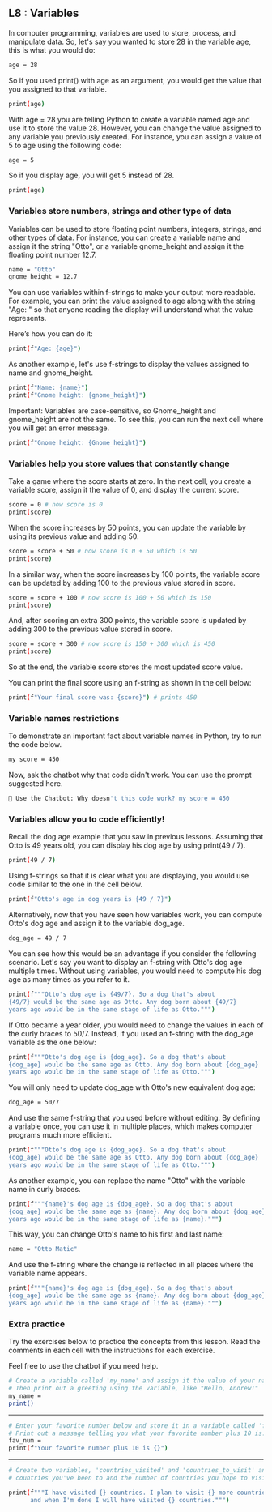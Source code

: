 ## L8 : Variables
In computer programming, variables are used to store, process, and manipulate data. So, let's say you wanted to store 28 in the variable age, this is what you would do:
```bash
age = 28
```
So if you used print() with age as an argument, you would get the value that you assigned to that variable.
```bash
print(age)
```
With age = 28 you are telling Python to create a variable named age and use it to store the value 28. However, you can change the value assigned to any variable you previously created. For instance, you can assign a value of 5 to age using the following code:
```bash
age = 5
```
So if you display age, you will get 5 instead of 28.
```bash
print(age)
```
### Variables store numbers, strings and other type of data
Variables can be used to store floating point numbers, integers, strings, and other types of data. For instance, you can create a variable name and assign it the string "Otto", or a variable gnome_height and assign it the floating point number 12.7.
```bash
name = "Otto"
gnome_height = 12.7
```
You can use variables within f-strings to make your output more readable. For example, you can print the value assigned to age along with the string "Age: " so that anyone reading the display will understand what the value represents.

Here’s how you can do it:
```bash
print(f"Age: {age}")
```
As another example, let's use f-strings to display the values assigned to name and gnome_height.
```bash
print(f"Name: {name}")
print(f"Gnome height: {gnome_height}")
```
Important: Variables are case-sensitive, so Gnome_height and gnome_height are not the same. To see this, you can run the next cell where you will get an error message.
```bash
print(f"Gnome height: {Gnome_height}")
```
### Variables help you store values that constantly change
Take a game where the score starts at zero. In the next cell, you create a variable score, assign it the value of 0, and display the current score.
```bash
score = 0 # now score is 0
print(score)
```
When the score increases by 50 points, you can update the variable by using its previous value and adding 50.
```bash
score = score + 50 # now score is 0 + 50 which is 50
print(score)
```
In a similar way, when the score increases by 100 points, the variable score can be updated by adding 100 to the previous value stored in score.
```bash
score = score + 100 # now score is 100 + 50 which is 150
print(score)
```
And, after scoring an extra 300 points, the variable score is updated by adding 300 to the previous value stored in score.
```bash
score = score + 300 # now score is 150 + 300 which is 450
print(score)
```
So at the end, the variable score stores the most updated score value.

You can print the final score using an f-string as shown in the cell below:
```bash
print(f"Your final score was: {score}") # prints 450
```
### Variable names restrictions
To demonstrate an important fact about variable names in Python, try to run the code below.
```bash
my score = 450
```
Now, ask the chatbot why that code didn't work. You can use the prompt suggested here.
```bash
🤖 Use the Chatbot: Why doesn't this code work? my score = 450
```
### Variables allow you to code efficiently!
Recall the dog age example that you saw in previous lessons. Assuming that Otto is 49 years old, you can display his dog age by using print(49 / 7).
```bash
print(49 / 7)
```
Using f-strings so that it is clear what you are displaying, you would use code similar to the one in the cell below.
```bash
print(f"Otto's age in dog years is {49 / 7}")
```
Alternatively, now that you have seen how variables work, you can compute Otto's dog age and assign it to the variable dog_age.
```bash
dog_age = 49 / 7
```
You can see how this would be an advantage if you consider the following scenario. Let's say you want to display an f-string with Otto's dog age multiple times. Without using variables, you would need to compute his dog age as many times as you refer to it.
```bash
print(f"""Otto's dog age is {49/7}. So a dog that's about
{49/7} would be the same age as Otto. Any dog born about {49/7}
years ago would be in the same stage of life as Otto.""")
```
If Otto became a year older, you would need to change the values in each of the curly braces to 50/7. Instead, if you used an f-string with the dog_age variable as the one below:
```bash
print(f"""Otto's dog age is {dog_age}. So a dog that's about
{dog_age} would be the same age as Otto. Any dog born about {dog_age}
years ago would be in the same stage of life as Otto.""")
```
You will only need to update dog_age with Otto's new equivalent dog age:
```bash
dog_age = 50/7
```
And use the same f-string that you used before without editing. By defining a variable once, you can use it in multiple places, which makes computer programs much more efficient.
```bash
print(f"""Otto's dog age is {dog_age}. So a dog that's about
{dog_age} would be the same age as Otto. Any dog born about {dog_age}
years ago would be in the same stage of life as Otto.""")
```
As another example, you can replace the name "Otto" with the variable name in curly braces.
```bash
print(f"""{name}'s dog age is {dog_age}. So a dog that's about
{dog_age} would be the same age as {name}. Any dog born about {dog_age}
years ago would be in the same stage of life as {name}.""")
```
This way, you can change Otto's name to his first and last name:
```bash
name = "Otto Matic"
```
And use the f-string where the change is reflected in all places where the variable name appears.
```bash
print(f"""{name}'s dog age is {dog_age}. So a dog that's about
{dog_age} would be the same age as {name}. Any dog born about {dog_age}
years ago would be in the same stage of life as {name}.""")
```
### Extra practice
Try the exercises below to practice the concepts from this lesson. Read the comments in each cell with the instructions for each exercise.

Feel free to use the chatbot if you need help.
```bash
# Create a variable called 'my_name' and assign it the value of your name as a string.
# Then print out a greeting using the variable, like "Hello, Andrew!"
my_name = 
print()
```
---
```bash
# Enter your favorite number below and store it in a variable called 'fav_num'. 
# Print out a message telling you what your favorite number plus 10 is.
fav_num = 
print(f"Your favorite number plus 10 is {}")
```
---
```bash
# Create two variables, 'countries_visited' and 'countries_to_visit' and assign them the number of
# countries you've been to and the number of countries you hope to visit. Then complete the print statement.

​print(f"""I have visited {} countries. I plan to visit {} more countries, 
      and when I'm done I will have visited {} countries.""")
```
